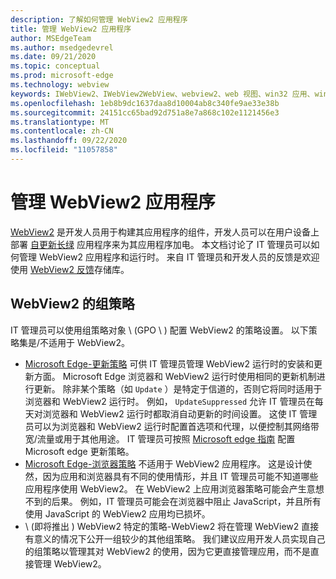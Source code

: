 ```yaml
---
description: 了解如何管理 WebView2 应用程序
title: 管理 WebView2 应用程序
author: MSEdgeTeam
ms.author: msedgedevrel
ms.date: 09/21/2020
ms.topic: conceptual
ms.prod: microsoft-edge
ms.technology: webview
keywords: IWebView2、IWebView2WebView、webview2、web 视图、win32 应用、win32、edge、ICoreWebView2、ICoreWebView2Host、浏览器控件、边缘 html、企业、组策略、可管理性
ms.openlocfilehash: 1eb8b9dc1637daa8d10004ab8c340fe9ae33e38b
ms.sourcegitcommit: 24151cc65bad92d751a8e7a868c102e1121456e3
ms.translationtype: MT
ms.contentlocale: zh-CN
ms.lasthandoff: 09/22/2020
ms.locfileid: "11057858"
---
```

# 管理 WebView2 应用程序  

[WebView2][WebView2Landing] 是开发人员用于构建其应用程序的组件，开发人员可以在用户设备上部署 [自更新长绿][Webview2ConceptsDistributionUnderstandRuntimeInstallerPreview] 应用程序来为其应用程序加电。  本文档讨论了 IT 管理员可以如何管理 WebView2 应用程序和运行时。  来自 IT 管理员和开发人员的反馈是欢迎使用 [WebView2 反馈][GithubMicrosoftedgeWebviewfeddback]存储库。  

## WebView2 的组策略  

IT 管理员可以使用组策略对象 \ (GPO \ ) 配置 WebView2 的策略设置。  以下策略集是/不适用于 WebView2。  

*   [Microsoft Edge-更新策略][EdgeUpdatePolicies] 可供 IT 管理员管理 WebView2 运行时的安装和更新方面。  Microsoft Edge 浏览器和 WebView2 运行时使用相同的更新机制进行更新。  除非某个策略（如 `Update` ）是特定于信道的，否则它将同时适用于浏览器和 WebView2 运行时。  例如， `UpdateSuppressed` 允许 IT 管理员在每天对浏览器和 WebView2 运行时都取消自动更新的时间设置。  这使 IT 管理员可以为浏览器和 WebView2 运行时配置首选项和代理，以便控制其网络带宽/流量或用于其他用途。  IT 管理员可按照 [Microsoft edge 指南][ConfigureMicrosoftEdge] 配置 Microsoft edge 更新策略。  
*   [Microsoft Edge-浏览器策略][EdgeBrowserPolicies] 不适用于 WebView2 应用程序。  这是设计使然，因为应用和浏览器具有不同的使用情形，并且 IT 管理员可能不知道哪些应用程序使用 WebView2。  在 WebView2 上应用浏览器策略可能会产生意想不到的后果。  例如，IT 管理员可能会在浏览器中阻止 JavaScript，并且所有使用 JavaScript 的 WebView2 应用均已损坏。  
*   \ (即将推出 ) WebView2 特定的策略-WebView2 将在管理 WebView2 直接有意义的情况下公开一组较少的其他组策略。  我们建议应用开发人员实现自己的组策略以管理其对 WebView2 的使用，因为它更直接管理应用，而不是直接管理 WebView2。  

<!-- Links -->  

[Webview2ConceptsDistributionUnderstandRuntimeInstallerPreview]: ./distribution.md#understanding-the-webview2-runtime "了解 WebView2 运行时和安装程序 (预览版使用 WebView2 | 的应用程序) 分布Microsoft 文档"  

[WebView2Landing]: ../index.md "Microsoft Edge WebView2 简介 (预览版) |Microsoft 文档"  

[EdgeUpdatePolicies]: /deployedge/microsoft-edge-update-policies "Microsoft Edge-更新策略 |Microsoft 文档"  
[EdgeBrowserPolicies]: /deployedge/microsoft-edge-policies "Microsoft Edge-浏览器策略 |Microsoft 文档"  
[ConfigureMicrosoftEdge]: /deployedge/configure-microsoft-edge "在 Windows | 上配置 Microsoft Edge 策略设置Microsoft 文档"  


[GithubMicrosoftedgeWebviewfeddback]: https://github.com/MicrosoftEdge/WebViewFeedback "Web 视图反馈-MicrosoftEdge/WebViewFeedback |GitHub"  
